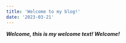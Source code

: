 ```yaml
---
title: 'Welcome to my blog!'
date: '2023-03-21'
---
```


***Welcome, this is my welcome text! Welcome!***